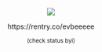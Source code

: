 <p align="center">
   <img src="https://i.pinimg.com/736x/51/ff/8f/51ff8fae73209df4f4e012bdee49bc81.jpg")
</p>

<p align="center">
  https://rentry.co/evbeeeee
</p>
<p align="center">
   <sub>(check status byi)<sub>
   </p>
